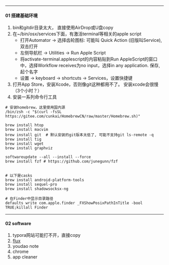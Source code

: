 

---

#### 01 搭建基础环境

1. bin和gitdir目录太大， 直接使用AirDrop或U盘copy
3. 在~/bin/osx/services下面，有激活terminal等相关的apple script
    * 打开Automator -> 选择齿轮图标: 可能叫 Quick Action (旧版叫Service), 双击打开
    * 左侧导航栏 -> Utilities -> Run Apple Script
    * 将activate-terminal.applescript的内容粘贴到Run AppleScript的窗口中，选择Workflow receives为no input，选择in any application. 保存, 起个名字
    * 设置 -> keyboard -> shortcuts -> Services，设置快捷键
4. 打开App Store，安装Xcode，否则像git这种都用不了。 安装xcode会很慢（3个小时？）
4. 安装一系列命令行工具
``` shell
# 安装homebrew，这里使用国内源
/bin/zsh -c "$(curl -fsSL https://gitee.com/cunkai/HomebrewCN/raw/master/Homebrew.sh)"

brew install htop
brew install macvim
brew install git  # 默认安装的git版本太低了, 可能不支持git ls-remote -q
brew install tig
brew install wget
brew install graphviz

softwareupdate --all --install --force
brew install fzf # https://github.com/junegunn/fzf


# 以下是casks
brew install android-platform-tools
brew install sequel-pro
brew install shadowsocksx-ng

# 在Finder中显示目录路径
defaults write com.apple.finder _FXShowPosixPathInTitle -bool TRUE;killall Finder
```

----
#### 02 software



1. typora网站可能打不开，直接copy
2. [flux](https://justgetflux.com/)
3. youdao note
4. chrome
5. app cleaner

